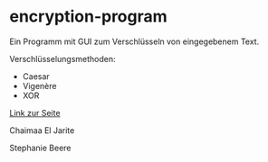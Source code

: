 # encryption-program
Ein Programm mit GUI zum Verschlüsseln von eingegebenem Text.

Verschlüsselungsmethoden:

- Caesar
- Vigenère
- XOR

[Link zur Seite](https://standbee.github.io/encryption-program)

Chaimaa El Jarite

Stephanie Beere